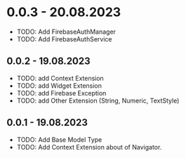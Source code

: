 # 0.0.3 - 20.08.2023

* TODO: Add FirebaseAuthManager
* TODO: Add FirebaseAuthService

## 0.0.2 - 19.08.2023

* TODO: add Context Extension
* TODO: add Widget Extension
* TODO: add Firebase Exception
* TODO: add Other Extension (String, Numeric, TextStyle)

## 0.0.1 - 19.08.2023

* TODO: Add Base Model Type
* TODO: Add Context Extension about of Navigator.
